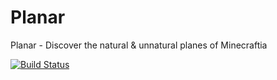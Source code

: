 # Planar
Planar - Discover the natural &amp; unnatural planes of Minecraftia

[![Build Status](https://travis-ci.org/Nuclearsmilz/Planar.svg?branch=master)](https://travis-ci.org/Nuclearsmilz/Planar)